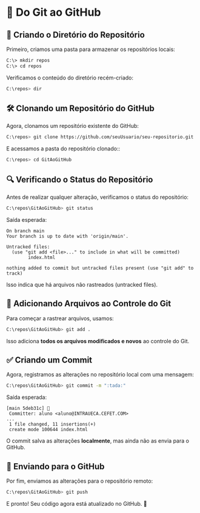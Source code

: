 # 🚀 Do Git ao GitHub

## 📂 Criando o Diretório do Repositório
Primeiro, criamos uma pasta para armazenar os repositórios locais:

```bash
C:\> mkdir repos
C:\> cd repos
```

Verificamos o conteúdo do diretório recém-criado:
```bash
C:\repos> dir
```

## 🛠️ Clonando um Repositório do GitHub
Agora, clonamos um repositório existente do GitHub:

```bash
C:\repos> git clone https://github.com/seuUsuario/seu-repositorio.git
```

E acessamos a pasta do repositório clonado::
```bash
C:\repos> cd GitAoGitHub
```

## 🔍 Verificando o Status do Repositório
Antes de realizar qualquer alteração, verificamos o status do repositório:

```bash
C:\repos\GitAoGitHub> git status
```
Saída esperada:
```
On branch main
Your branch is up to date with 'origin/main'.

Untracked files:
  (use "git add <file>..." to include in what will be committed)
        index.html

nothing added to commit but untracked files present (use "git add" to track)
```
Isso indica que há arquivos não rastreados (untracked files).

## 📌 Adicionando Arquivos ao Controle do Git
Para começar a rastrear arquivos, usamos:
```bash
C:\repos\GitAoGitHub> git add .
```
Isso adiciona **todos os arquivos modificados e novos** ao controle do Git.

## ✅ Criando um Commit
Agora, registramos as alterações no repositório local com uma mensagem:

```bash
C:\repos\GitAoGitHub> git commit -m ":tada:"
```
Saída esperada:
```
[main 5deb31c] 🎉
 Committer: aluno <aluno@INTRAUECA.CEFET.COM>
...
 1 file changed, 11 insertions(+)
 create mode 100644 index.html
```
O commit salva as alterações **localmente**, mas ainda não as envia para o GitHub.

## 🚀 Enviando para o GitHub
Por fim, enviamos as alterações para o repositório remoto:

```bash
C:\repos\GitAoGitHub> git push
```

E pronto! Seu código agora está atualizado no GitHub. 🎉
